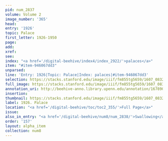 ```yaml
---
pid: num_2837
volume: Volume 2
image_number: '365'
head:
entry: '1926'
topic: Palace
first_letter: 1926-1950
page:
add:
xref:
see:
index: "<a href='/digital-beehive/index4/index_2922/'>palaces</a>"
item: "#item-946067dd3"
unparsed:
line: 'Entry: 1926|Topic: Palace|Index: palaces|#item-946067dd3'
selection: https://stacks.stanford.edu/image/iiif/fm855tg5659/1607_0832/424,2292,2721,159/full/0/default.jpg
full_image: https://stacks.stanford.edu/image/iiif/fm855tg5659/1607_0832/full/full/0/default.jpg
annotation_uri: http://beehive-anno.library.upenn.edu/annotation/1678901680299
insertion:
thumbnail: https://stacks.stanford.edu/image/iiif/fm855tg5659/1607_0832/424,2292,600,180/250,/0/default.jpg
label: 1926. Palace
location: "<a href='/digital-beehive/toc/toc2_355/'>Full Page</a>"
issue:
also_in_entry: "<a href='/digital-beehive/num8/num_2838/'>Swallowing</a>"
order: '157'
layout: alpha_item
collection: num8
---
```

